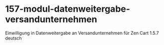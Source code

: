 # 157-modul-datenweitergabe-versandunternehmen
Einwilligung in Datenweitergabe an Versandunternehmen für Zen Cart 1.5.7 deutsch
